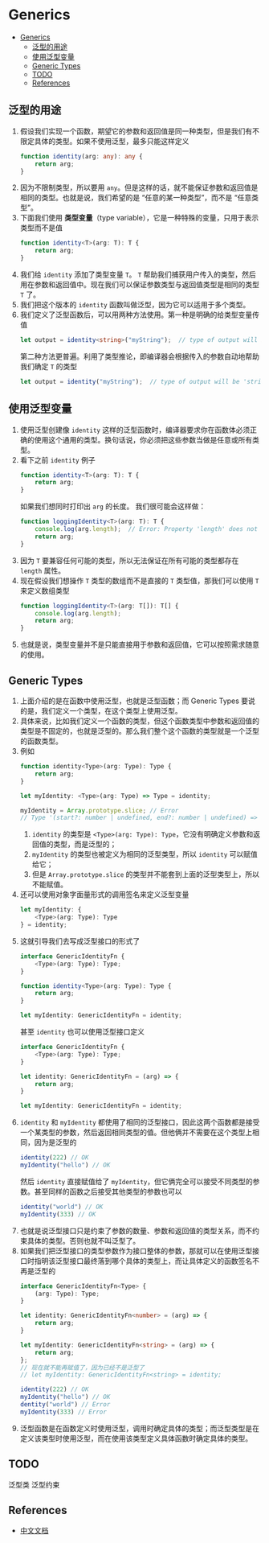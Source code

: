# Generics


<!-- TOC -->

- [Generics](#generics)
    - [泛型的用途](#泛型的用途)
    - [使用泛型变量](#使用泛型变量)
    - [Generic Types](#generic-types)
    - [TODO](#todo)
    - [References](#references)

<!-- /TOC -->


## 泛型的用途
1. 假设我们实现一个函数，期望它的参数和返回值是同一种类型，但是我们有不限定具体的类型。如果不使用泛型，最多只能这样定义
    ```ts
    function identity(arg: any): any {
        return arg;
    }
    ```
2. 因为不限制类型，所以要用 `any`。但是这样的话，就不能保证参数和返回值是相同的类型。也就是说，我们希望的是 “任意的某一种类型”，而不是 “任意类型”。
3. 下面我们使用 **类型变量**（type variable），它是一种特殊的变量，只用于表示类型而不是值
    ```ts
    function identity<T>(arg: T): T {
        return arg;
    }
    ```
4. 我们给 `identity` 添加了类型变量 `T`。 `T` 帮助我们捕获用户传入的类型，然后用在参数和返回值中。现在我们可以保证参数类型与返回值类型是相同的类型 `T` 了。
5. 我们把这个版本的 `identity` 函数叫做泛型，因为它可以适用于多个类型。
6. 我们定义了泛型函数后，可以用两种方法使用。第一种是明确的给类型变量传值
    ```ts
    let output = identity<string>("myString");  // type of output will be 'string'
    ```
    第二种方法更普遍。利用了类型推论，即编译器会根据传入的参数自动地帮助我们确定 `T` 的类型
    ```ts
    let output = identity("myString");  // type of output will be 'string'
    ```

## 使用泛型变量
1. 使用泛型创建像 `identity` 这样的泛型函数时，编译器要求你在函数体必须正确的使用这个通用的类型。换句话说，你必须把这些参数当做是任意或所有类型。
2. 看下之前 `identity` 例子
    ```ts
    function identity<T>(arg: T): T {
        return arg;
    }
    ```
    如果我们想同时打印出 `arg` 的长度。 我们很可能会这样做：
    ```ts
    function loggingIdentity<T>(arg: T): T {
        console.log(arg.length);  // Error: Property 'length' does not exist on type 'T'.
        return arg;
    }
    ```
3. 因为 `T` 要兼容任何可能的类型，所以无法保证在所有可能的类型都存在 `length` 属性。
4. 现在假设我们想操作 `T` 类型的数组而不是直接的 `T` 类型值，那我们可以使用 `T` 来定义数组类型
    ```ts
    function loggingIdentity<T>(arg: T[]): T[] {
        console.log(arg.length);
        return arg;
    }
    ```
5. 也就是说，类型变量并不是只能直接用于参数和返回值，它可以按照需求随意的使用。
    

## Generic Types
1. 上面介绍的是在函数中使用泛型，也就是泛型函数；而 Generic Types 要说的是，我们定义一个类型，在这个类型上使用泛型。
2. 具体来说，比如我们定义一个函数的类型，但这个函数类型中参数和返回值的类型是不固定的，也就是泛型的。那么我们整个这个函数的类型就是一个泛型的函数类型。
3. 例如
    ```js
    function identity<Type>(arg: Type): Type {
        return arg;
    }

    let myIdentity: <Type>(arg: Type) => Type = identity;

    myIdentity = Array.prototype.slice; // Error
    // Type '(start?: number | undefined, end?: number | undefined) => any[]' is not assignable to type '<Type>(arg: Type) => Type'.
    ```
    1. `identity` 的类型是 `<Type>(arg: Type): Type`，它没有明确定义参数和返回值的类型，而是泛型的；
    2. `myIdentity` 的类型也被定义为相同的泛型类型，所以 `identity` 可以赋值给它；
    3. 但是 `Array.prototype.slice` 的类型并不能套到上面的泛型类型上，所以不能赋值。
4. 还可以使用对象字面量形式的调用签名来定义泛型变量
    ```ts
    let myIdentity: { 
        <Type>(arg: Type): Type 
    } = identity;
    ```
5. 这就引导我们去写成泛型接口的形式了
    ```ts
    interface GenericIdentityFn {
        <Type>(arg: Type): Type;
    }

    function identity<Type>(arg: Type): Type {
        return arg;
    }

    let myIdentity: GenericIdentityFn = identity;
    ```
    甚至 `identity` 也可以使用泛型接口定义
    ```ts
    interface GenericIdentityFn {
        <Type>(arg: Type): Type;
    }

    let identity: GenericIdentityFn = (arg) => {
        return arg;
    }

    let myIdentity: GenericIdentityFn = identity;
    ```
6. `identity` 和 `myIdentity` 都使用了相同的泛型接口，因此这两个函数都是接受一个某类型的参数，然后返回相同类型的值。但他俩并不需要在这个类型上相同，因为是泛型的
    ```ts
    identity(222) // OK
    myIdentity("hello") // OK
    ```
    然后 `identity` 直接赋值给了 `myIdentity`，但它俩完全可以接受不同类型的参数。甚至同样的函数之后接受其他类型的参数也可以
    ```ts
    identity("world") // OK
    myIdentity(333) // OK
    ```
7. 也就是说泛型接口只是约束了参数的数量、参数和返回值的类型关系，而不约束具体的类型。否则也就不叫泛型了。
8. 如果我们把泛型接口的类型参数作为接口整体的参数，那就可以在使用泛型接口时指明该泛型接口最终落到哪个具体的类型上，而让具体定义的函数签名不再是泛型的
    ```ts
    interface GenericIdentityFn<Type> {
        (arg: Type): Type;
    }

    let identity: GenericIdentityFn<number> = (arg) => {
        return arg;
    }

    let myIdentity: GenericIdentityFn<string> = (arg) => {
        return arg;
    };
    // 现在就不能再赋值了，因为已经不是泛型了
    // let myIdentity: GenericIdentityFn<string> = identity;

    identity(222) // OK
    myIdentity("hello") // OK
    dentity("world") // Error
    myIdentity(333) // Error
    ```
9. 泛型函数是在函数定义时使用泛型，调用时确定具体的类型；而泛型类型是在定义该类型时使用泛型，而在使用该类型定义具体函数时确定具体的类型。


## TODO
泛型类
泛型约束


## References
* [中文文档](https://www.tslang.cn/docs/handbook/functions.html)